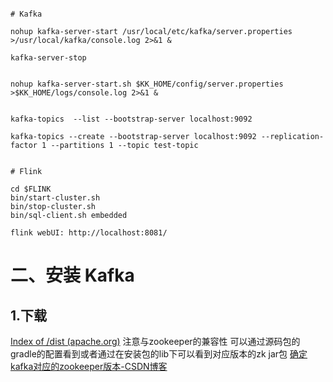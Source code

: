 

```shell

# Kafka

nohup kafka-server-start /usr/local/etc/kafka/server.properties  >/usr/local/kafka/console.log 2>&1 &

kafka-server-stop


nohup kafka-server-start.sh $KK_HOME/config/server.properties >$KK_HOME/logs/console.log 2>&1 &


kafka-topics  --list --bootstrap-server localhost:9092

kafka-topics --create --bootstrap-server localhost:9092 --replication-factor 1 --partitions 1 --topic test-topic


# Flink

cd $FLINK
bin/start-cluster.sh
bin/stop-cluster.sh
bin/sql-client.sh embedded

flink webUI: http://localhost:8081/
```





# 二、安装 Kafka

## 1.下载

[Index of /dist (apache.org)](http://archive.apache.org/dist/)
注意与zookeeper的兼容性
可以通过源码包的gradle的配置看到或者通过在安装包的lib下可以看到对应版本的zk jar包
[确定kafka对应的zookeeper版本-CSDN博客](https://blog.csdn.net/dkz97/article/details/128282225?spm=1001.2101.3001.6650.1&utm_medium=distribute.pc_relevant.none-task-blog-2%7Edefault%7ECTRLIST%7ERate-1-128282225-blog-129577371.235%5Ev36%5Epc_relevant_anti_vip&depth_1-utm_source=distribute.pc_relevant.none-task-blog-2%7Edefault%7ECTRLIST%7ERate-1-128282225-blog-129577371.235%5Ev36%5Epc_relevant_anti_vip&utm_relevant_index=2)


